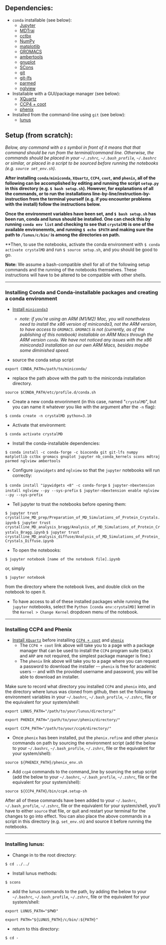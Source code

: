 ## Dependencies:
- `conda` installable (see below):
    - [Jupyter](https://jupyter.org)
    - [MDTraj](https://www.mdtraj.org/)
    - [cctbx](https://github.com/cctbx/cctbx_project)
    - [NumPy](https://numpy.org)
    - [matplotlib](https://matplotlib.org)
    - [GROMACS](https://www.gromacs.org)
    - [ambertools](https://ambermd.org/AmberTools.php)
    - [gnuplot](https://gnuplot.sourceforge.net)
    - [SCons](https://scons.org)
    - [git](https://git-scm.com)
    - [git-lfs](https://git-lfs.com)
    - [parmed](https://parmed.github.io/ParmEd/html/index.html)
    - [nglview](https://github.com/nglviewer/nglview)
- Installable with a GUI/package manager (see below):
    - [XQuartz](https://www.xquartz.org/)
    - [CCP4 + coot](https://www.ccp4.ac.uk/download/)
    - [phenix](https://phenix-online.org/download)
- Installed from the command-line using `git` (see below):
    - [lunus](https://github.com/lanl/lunus)


## Setup (from scratch):

_Below, any command with a `$` symbol in front of it means that that command should be run from the terminal/command line. Otherwise, the commands should be placed in your `~/.zshrc`, `~/.bash_profile`, `~/.bashrc` or similar, or placed in a script to be sourced before running the notebooks (e.g. `source set_env.sh`)._

**After installing `conda/miniconda`, `XQuartz`, `CCP4`, `coot`, and `phenix`, all of the following can be accomplished by editing and running the script `setup.py` in this directory (e.g. `$ bash setup.sh`). However, for explanations of all the commands, or to run the installations line-by-line/instruction-by-instruction from the terminal yourself (e.g. if you encounter problems with the install) follow the instructions below.**

**Once the environment variables have been set, and `$ bash setup.sh` has been run, conda and lunus should be installed. One can check this by running `conda env list` and checking to see that `crystalMD` is one of the available environemnts, and running `$ echo $PATH` and making sure the path to `/lunus/c/bin/` is among the directories on path.**

**Then, to use the notebooks, activate the conda environment with `$ conda activate crystalMD` and run `$ source setup.sh`, and you should be good to go.

**Note:** We assume a bash-compatible shell for all of the following setup commands and the running of the notebooks themselves. These instructions will have to be altered to be compatible with other shells.

---

### Installing Conda and Conda-installable packages and creating a conda environment
- [Install `miniconda3`](https://docs.conda.io/en/latest/miniconda.html)
    - _note: if you're using an ARM (M1/M2) Mac, you will nonetheless need to install the x86 version of miniconda3, not the ARM version, to have access to `GROMACS`. `GROMACS` is not (currently, as of the publishing of this notebook) installable on ARM Macs through the ARM version `conda`. We have not noticed any issues with the x86 miniconda3 installation on our own ARM Macs, besides maybe some diminished speed._

- source the conda setup script

```export CONDA_PATH=/path/to/miniconda/```

- replace the path above with the path to the miniconda installation directory.

```source $CONDA_PATH/etc/profile.d/conda.sh```


- Create a new conda envorinment (in this case, named "`crystalMD`", but you can name it whatever you like with the argument after the `-n` flag): 

```$ conda create -n crystalMD python=3.10```

- Activate that environment: 

```$ conda activate crystalMD```

- Install the conda-installable dependencies:

```$ conda install -c conda-forge -c bioconda git git-lfs numpy matplotlib cctbx gromacs gnuplot jupyter nb_conda_kernels scons mdtraj parmed nglview ambertools```

- Configure `ipywidgets` and `nglview` so that the `jupyter` notebooks will run correctly:

```$ conda install "ipywidgets <8" -c conda-forge```
```$ jupyter-nbextension install nglview --py --sys-prefix```
```$ jupyter-nbextension enable nglview --py --sys-prefix```

- Tell jupyter to trust the notebooks before opening them:

```$ jupyter trust crystalline_MD_prep/Preparation_of_MD_Simulations_of_Protein_Crystals.ipynb```
```$ jupyter trust crystalline_MD_analysis_bragg/Analysis_of_MD_Simulations_of_Protein_Crystals_Bragg.ipynb```
```$ jupyter trust crystalline_MD_analysis_diffuse/Analysis_of_MD_Simulations_of_Protein_Crystals_Diffuse.ipynb``` 

- To open the notebooks:

```$ jupyter notebook [name of the notebook file].ipynb```

or, simply

```$ jupyter notebook```

from the directory where the notebook lives, and double click on the notebook to open it.

- To have access to all of these installed packages while running the `jupyter` notebooks, select the `Python [conda env:crystalMD]` kernel in the `Kernel > Change Kernel` dropdown menu of the notebook.

---

### Installing CCP4 and Phenix

- [Install `XQuartz`](https://www.xquartz.org/) before installing [`CCP4 + coot`](https://www.ccp4.ac.uk/download/) and [`phenix`](https://phenix-online.org/download)
    - The `CCP4 + coot` link above will take you to a page with a package manager that can be used to install the `CCP4` program suite (`SHELX` and `ARP` are not required, the simplest package manager is fine.)
    - The `phenix` link above will take you to a page where you can request a password to download the installer -- `phenix` is free for academic users -- and with the provided username and password, you will be able to download an installer. 


Make sure to record what directory you installed `CCP4` and `phenix` into, and the directory where lunus was cloned from github, then set the following environment variables in your `~/.bashrc`, `~/.bash_profile`, `~/.zshrc`, file or the equivalent for your system/shell:

```export LUNUS_PATH="/path/to/your/lunus/directory/"```

```export PHENIX_PATH="/path/to/your/phenix/directory/"```

```export CCP4_PATH="/path/to/your/ccp4/directory/"```

- Once `phenix` has been installed, put the `phenix.refine` and other `phenix` commands on path by sourcing the environment script (add the below to your `~/.bashrc`, `~/.bash_profile`, `~/.zshrc`, file or the equivalent for your system/shell):

```source ${PHENIX_PATH}/phenix_env.sh```

- Add `ccp4` commands to the command_line by sourcing the setup script (add the below to your `~/.bashrc`, `~/.bash_profile`, `~/.zshrc`, file or the equivalent for your system/shell):

```source ${CCP4_PATH}/bin/ccp4.setup-sh```

After all of these commands have been added to your `~/.bashrc`, `~/.bash_profile`, `~/.zshrc`, file or the equivalent for your system/shell, you'll have to either `source` that file, or quit and restart your terminal for the changes to go into effect. You can also place the above commands in a script in this directory (e.g. `set_env.sh`) and source it before running the notebooks.
        
---

### Installing lunus:

- Change in to the root directory:

```$ cd ../../```

- Install lunus methods:

```$ scons```

- add the lunus commands to the path, by adding the below to your `~/.bashrc`, `~/.bash_profile`, `~/.zshrc`, file or the equivalent for your system/shell:

```export LUNUS_PATH="$PWD"```

```export PATH="${LUNUS_PATH}/c/bin/:${PATH}"```

- return to this directory: 

```$ cd -```

